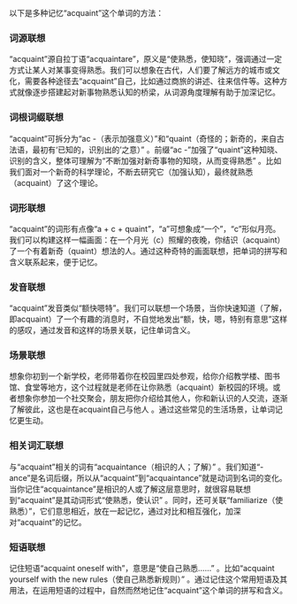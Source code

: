 以下是多种记忆“acquaint”这个单词的方法：

### 词源联想
“acquaint”源自拉丁语“acquaintare”，原义是“使熟悉，使知晓”，强调通过一定方式让某人对某事变得熟悉。我们可以想象在古代，人们要了解远方的城市或文化，需要各种途径去“acquaint”自己，比如通过商旅的讲述、往来信件等。这种方式就像逐步搭建起对新事物熟悉认知的桥梁，从词源角度理解有助于加深记忆。

### 词根词缀联想
“acquaint”可拆分为“ac -（表示加强意义）”和“quaint（奇怪的；新奇的，来自古法语，最初有‘已知的，识别出的’之意）” 。前缀“ac -”加强了“quaint”这种知晓、识别的含义，整体可理解为“不断加强对新奇事物的知晓，从而变得熟悉” 。比如我们面对一个新奇的科学理论，不断去研究它（加强认知），最终就熟悉（acquaint）了这个理论。

### 词形联想
“acquaint”的词形有点像“a + c + quaint”，“a”可想象成“一个”，“c”形似月亮。我们可以构建这样一幅画面：在一个月光（c）照耀的夜晚，你结识（acquaint）了一个有着新奇（quaint）想法的人。通过这种奇特的画面联想，把单词的拼写和含义联系起来，便于记忆。

### 发音联想
“acquaint”发音类似“额快嗯特”。我们可以联想一个场景，当你快速知道（了解，即acquaint）了一个有趣的消息时，不自觉地发出“额，快，嗯，特别有意思”这样的感叹，通过发音和这样的场景关联，记住单词含义。

### 场景联想
想象你初到一个新学校，老师带着你在校园里四处参观，给你介绍教学楼、图书馆、食堂等地方，这个过程就是老师在让你熟悉（acquaint）新校园的环境。或者想象你参加一个社交聚会，朋友把你介绍给其他人，你和新认识的人交流，逐渐了解彼此，这也是在acquaint自己与他人 。通过这些常见的生活场景，让单词记忆更生动。

### 相关词汇联想
与“acquaint”相关的词有“acquaintance（相识的人；了解）” 。我们知道“-ance”是名词后缀，所以从“acquaint”到“acquaintance”就是动词到名词的变化。当你记住“acquaintance”是相识的人或了解这层意思时，就很容易联想到“acquaint”是其动词形式“使熟悉，使认识” 。同时，还可关联“familiarize（使熟悉）”，它们意思相近，放在一起记忆，通过对比和相互强化，加深对“acquaint”的记忆。

### 短语联想
记住短语“acquaint oneself with”，意思是“使自己熟悉……” 。比如“acquaint yourself with the new rules（使自己熟悉新规则）” 。通过记住这个常用短语及其用法，在运用短语的过程中，自然而然地记住“acquaint”这个单词的拼写和含义。 
